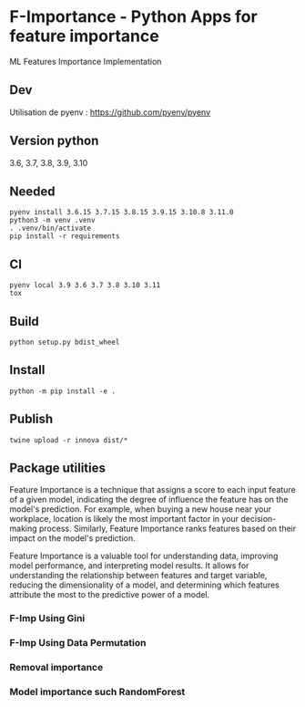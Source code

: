 # F-Importance - Python Apps for feature importance

ML Features Importance Implementation

## Dev

Utilisation de pyenv : https://github.com/pyenv/pyenv

## Version python

3.6, 3.7, 3.8, 3.9, 3.10

## Needed

    pyenv install 3.6.15 3.7.15 3.8.15 3.9.15 3.10.8 3.11.0
    python3 -m venv .venv
    . .venv/bin/activate
    pip install -r requirements

## CI

    pyenv local 3.9 3.6 3.7 3.8 3.10 3.11
    tox

## Build

    python setup.py bdist_wheel

## Install

    python -m pip install -e .

## Publish

    twine upload -r innova dist/*

## Package utilities

Feature Importance is a technique that assigns a score to each input feature of a given model, indicating the degree of influence the feature has on the model's prediction. For example, when buying a new house near your workplace, location is likely the most important factor in your decision-making process. Similarly, Feature Importance ranks features based on their impact on the model's prediction.

Feature Importance is a valuable tool for understanding data, improving model performance, and interpreting model results. It allows for understanding the relationship between features and target variable, reducing the dimensionality of a model, and determining which features attribute the most to the predictive power of a model.

### F-Imp Using Gini

### F-Imp Using Data Permutation

### Removal importance

### Model importance such RandomForest
